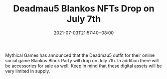 ﻿---
title: "Deadmau5 Blankos NFTs Drop on July 7th"
date: 2021-07-03T21:57:40+08:00
lastmod: 2021-07-03T16:45:40+08:00
draft: false
authors: ["Fern"]
description: "Mythical Games has announced that the Deadmau5 outfit for their online social game Blankos Block Party will drop on July 7th. In addition there will be accessories for sale as well. Keep in mind that these digital assets will be very limited in supply."
featuredImage: "deadmau5-blankos-nfts-drop-on-july-7th.png"
tags: ["Virtual World","Play to Earn"]
categories: ["news"]
news: ["Virtual World"]
weight: 
lightgallery: true
pinned: false
recommend: false
recommend1: false
---

Mythical Games has announced that the Deadmau5 outfit for their online social game Blankos Block Party will drop on July 7th. In addition there will be accessories for sale as well. Keep in mind that these digital assets will be very limited in supply.

<!--more-->

